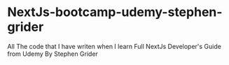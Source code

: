 # NextJs-bootcamp-udemy-stephen-grider
All The code that I have writen when I learn Full NextJs Developer's Guide from Udemy By Stephen Grider

